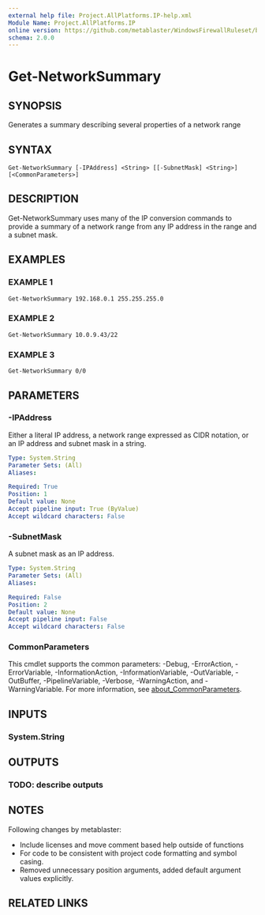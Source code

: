 ```yaml
---
external help file: Project.AllPlatforms.IP-help.xml
Module Name: Project.AllPlatforms.IP
online version: https://github.com/metablaster/WindowsFirewallRuleset/blob/master/Modules/Project.AllPlatforms.IP/Help/en-US/Get-NetworkSummary.md
schema: 2.0.0
---
```


# Get-NetworkSummary

## SYNOPSIS

Generates a summary describing several properties of a network range

## SYNTAX

```none
Get-NetworkSummary [-IPAddress] <String> [[-SubnetMask] <String>] [<CommonParameters>]
```

## DESCRIPTION

Get-NetworkSummary uses many of the IP conversion commands to provide a summary of a
network range from any IP address in the range and a subnet mask.

## EXAMPLES

### EXAMPLE 1

```none
Get-NetworkSummary 192.168.0.1 255.255.255.0
```

### EXAMPLE 2

```none
Get-NetworkSummary 10.0.9.43/22
```

### EXAMPLE 3

```none
Get-NetworkSummary 0/0
```

## PARAMETERS

### -IPAddress

Either a literal IP address, a network range expressed as CIDR notation,
or an IP address and subnet mask in a string.

```yaml
Type: System.String
Parameter Sets: (All)
Aliases:

Required: True
Position: 1
Default value: None
Accept pipeline input: True (ByValue)
Accept wildcard characters: False
```

### -SubnetMask

A subnet mask as an IP address.

```yaml
Type: System.String
Parameter Sets: (All)
Aliases:

Required: False
Position: 2
Default value: None
Accept pipeline input: False
Accept wildcard characters: False
```

### CommonParameters

This cmdlet supports the common parameters: -Debug, -ErrorAction, -ErrorVariable, -InformationAction, -InformationVariable, -OutVariable, -OutBuffer, -PipelineVariable, -Verbose, -WarningAction, and -WarningVariable. For more information, see [about_CommonParameters](http://go.microsoft.com/fwlink/?LinkID=113216).

## INPUTS

### System.String

## OUTPUTS

### TODO: describe outputs

## NOTES

Following changes by metablaster:
- Include licenses and move comment based help outside of functions
- For code to be consistent with project code formatting and symbol casing.
- Removed unnecessary position arguments, added default argument values explicitly.

## RELATED LINKS

